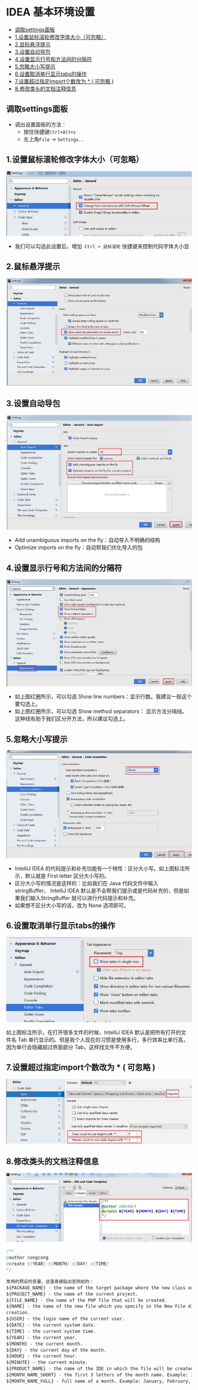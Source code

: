 # IDEA 基本环境设置

<!-- TOC depthFrom:2 depthTo:3 -->

- [调取settings面板](#调取settings面板)
- [1.设置鼠标滚轮修改字体大小（可忽略）](#1设置鼠标滚轮修改字体大小可忽略)
- [2.鼠标悬浮提示](#2鼠标悬浮提示)
- [3.设置自动导包](#3设置自动导包)
- [4.设置显示行号和方法间的分隔符](#4设置显示行号和方法间的分隔符)
- [5.忽略大小写提示](#5忽略大小写提示)
- [6.设置取消单行显示tabs的操作](#6设置取消单行显示tabs的操作)
- [7.设置超过指定import个数改为 * ( 可忽略 )](#7设置超过指定import个数改为---可忽略-)
- [8.修改类头的文档注释信息](#8修改类头的文档注释信息)

<!-- /TOC -->

## 调取settings面板

- 调出设置面板的方法：
  - 按住快捷键`Ctrl+Alt+s`
  - 左上角`File` -> `Settings..`

## 1.设置鼠标滚轮修改字体大小（可忽略）

![鼠标滚轮修改字体大小](../pic/IDEASettings/鼠标滚轮修改字体大小.jpg)

- 我们可以勾选此设置后，增加` Ctrl + 鼠标滚轮` 快捷键来控制代码字体大小显

## 2.鼠标悬浮提示

![鼠标悬浮提示](../pic/IDEASettings/鼠标悬浮提示.jpg)

## 3.设置自动导包

![自动导包](../pic/IDEASettings/设置自动导包.jpg)

- Add unambiguous imports on the fly：自动导入不明确的结构
- Optimize imports on the fly：自动帮我们优化导入的包

## 4.设置显示行号和方法间的分隔符

![设置显示行号和方法间的分隔符](../pic/IDEASettings/设置显示行号和方法间的分隔符.jpg)

- 如上图红圈所示，可以勾选 Show line numbers：显示行数。我建议一般这个要勾选上。
- 如上图红圈所示，可以勾选 Show method separators： 显示方法分隔线。这种线有助于我们区分开方法，所以建议勾选上。

## 5.忽略大小写提示

![](../pic/IDEASettings/忽略大小写提示.jpg)

- IntelliJ IDEA 的代码提示和补充功能有一个特性：区分大小写。如上图标注所示，默认就是 First letter 区分大小写的。
- 区分大小写的情况是这样的：比如我们在 Java 代码文件中输入 stringBuffer， IntelliJ IDEA 默认是不会帮我们提示或是代码补充的，但是如果我们输入StringBuffer 就可以进行代码提示和补充。
- 如果想不区分大小写的话，改为 None 选项即可。

## 6.设置取消单行显示tabs的操作

![设置取消单行显示tabs的操作](../pic/IDEASettings/设置取消单行显示tabs的操作.jpg)

如上图标注所示，在打开很多文件的时候，IntelliJ  IDEA  默认是把所有打开的文
件名 Tab 单行显示的。但是我个人现在的习惯是使用多行，多行效率比单行高， 因为单行会隐藏超过界面部分 Tab，这样找文件不方便。


## 7.设置超过指定import个数改为 * ( 可忽略 )

![设置超过指定import个数](../pic/IDEASettings/设置超过指定import个数.jpg)

## 8.修改类头的文档注释信息

![修改类头的文档注释信息](../pic/IDEASettings/修改类头的文档注释信息.jpg)

```java
/**
@author congcong
@create ${YEAR}-${MONTH}-${DAY} ${TIME}
*/
```

```txt
常用的预设的变量，这里直接贴出官网给的：
${PACKAGE_NAME} - the name of the target package where the new class or interface will be created.
${PROJECT_NAME} - the name of the current project.
${FILE_NAME} - the name of the PHP file that will be created.
${NAME} - the name of the new file which you specify in the New File dialog box during the file 
creation.
${USER} - the login name of the current user.
${DATE} - the current system date.
${TIME} - the current system time.
${YEAR} - the current year.
${MONTH} - the current month.
${DAY} - the current day of the month.
${HOUR} - the current hour.
${MINUTE} - the current minute.
${PRODUCT_NAME} - the name of the IDE in which the file will be created.
${MONTH_NAME_SHORT} - the first 3 letters of the month name. Example: Jan, Feb, etc.
${MONTH_NAME_FULL} - full name of a month. Example: January, February, etc.
```
